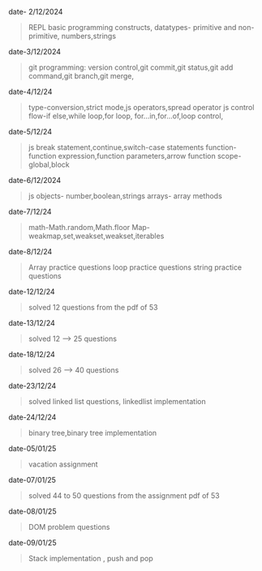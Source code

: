 date- 2/12/2024

>REPL basic programming constructs, datatypes- primitive and non-primitive, numbers,strings

date-3/12/2024

>git programming: version control,git commit,git status,git add command,git branch,git merge,

date-4/12/24

>type-conversion,strict mode,js operators,spread operator
>js control flow-if else,while loop,for loop, for...in,for...of,loop control,

date-5/12/24

> js break statement,continue,switch-case statements
>function- function expression,function parameters,arrow function
>scope- global,block

date-6/12/2024

> js objects- number,boolean,strings
> arrays- array methods

date-7/12/24

>math-Math.random,Math.floor
>Map-weakmap,set,weakset,weakset,iterables

date-8/12/24

>Array practice questions
>loop practice questions
>string practice questions

date-12/12/24

>solved 12 questions from the pdf of 53

date-13/12/24

>solved 12 --> 25 questions

date-18/12/24

>solved 26 --> 40 questions 

date-23/12/24

>solved linked list questions, linkedlist implementation

date-24/12/24

>binary tree,binary tree implementation

date-05/01/25

>vacation assignment

date-07/01/25

>solved 44 to 50 questions from the assignment pdf of 53

date-08/01/25

>DOM problem questions

date-09/01/25

>Stack implementation , push and pop
